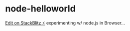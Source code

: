 # node-helloworld

[Edit on StackBlitz ⚡️](https://stackblitz.com/edit/node-helloworld)
experimenting w/ node.js in Browser...